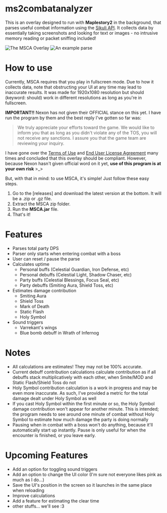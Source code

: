 # ms2combatanalyzer
This is an overlay designed to run with **Maplestory2** in the background, that parses useful combat information using the [Sikuli API](http://doc.sikuli.org/). It collects data by essentially taking screenshots and looking for text or images - no intrusive memory reading or packet sniffing included!

![The MSCA Overlay](https://media.giphy.com/media/RkHuicEN5HldWz6sYO/giphy.gif)
![An example parse](https://i.imgur.com/eEpsxFN.png)

# How to use
Currently, MSCA requires that you play in fullscreen mode. Due to how it collects data, note that obstructing your UI at any time may lead to inaccurate results. It was made for 1920x1080 resolution but should (keyword: should) work in different resolutions as long as you're in fullscreen.

**IMPORTANT!!**
Nexon has not given their OFFICIAL stance on this yet. I have run the program by them and the best reply I've gotten so far was:

> We truly appreciate your efforts toward the game. We would like to inform you that as long as you didn't violate any of the TOS, you will not receive any sanctions. I assure you that the game team are reviewing your inquiry.

I have gone over the [Terms of Use](https://www.nexon.com/main/en/legal/tou) and [End User License Agreement](http://www.nexon.net/legal/end-user-license-agreement/) many times and concluded that this overlay should be compliant. However, because Nexon hasn't given official word on it yet, **use of this program is at your own risk** >_>

But, with that in mind: to use MSCA, it's simple! Just follow these easy steps.

1. Go to the [releases] and download the latest version at the bottom. It will be a .zip or .gz file.
2. Extract the MSCA zip folder.
3. Run the **MSCA.jar** file.
4. That's it!

# Features
* Parses total party DPS
* Parser only starts when entering combat with a boss
* User can reset / pause the parse
* Calculates uptime
  * Personal buffs (Celestial Guardian, Iron Defense, etc)
  * Personal debuffs (Celestial Light, Shadow Chaser, etc)
  * Party buffs (Celestial Blessings, Focus Seal, etc)
  * Party debuffs (Smiting Aura, Shield Toss, etc)
* Estimates damage contribution
  * Smiting Aura
  * Shield Toss
  * Mark of Death
  * Static Flash
  * Holy Symbol
* Sound triggers
  * Varrekant's wings
  * Blue bomb debuff in Wrath of Infernog

# Notes
* All calculations are estimates! They may not be 100% accurate.
* Current debuff contribution calculations calculate contribution as if all debuffs stack multiplicatively
 with each other, when Smite/MOD and Static Flash/Shield Toss do not
* Holy Symbol contribution calculation is a work in progress and may be even more inaccurate. As such, I've provided a metric for the total damage dealt under Holy Symbol as well
* If you cast Holy Symbol within the first minute or so, the Holy Symbol damage contribution won't appear for another minute. This is intended; the program needs to see around one minute of combat without Holy Symbol to estimate how much damage the party is doing normally
* Pausing when in combat with a boss won't do anything, because it'll automatically start up instantly. Pause is only useful for when the encounter is finished, or you leave early.

# Upcoming Features
* Add an option for toggling sound triggers
* Add an option to change the UI color (I'm sure not everyone likes pink as much as I do...)
* Save the UI's position in the screen so it launches in the same place when reloading
* Improve calculations
* Add a feature for estimating the clear time
* other stuffs... we'll see :3 

